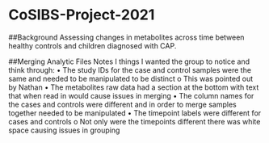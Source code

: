 # CoSIBS-Project-2021

##Background
Assessing changes in metabolites across time between healthy controls and children diagnosed with CAP.

##Merging Analytic Files 
Notes I things I wanted the group to notice and think through:
•	The study IDs for the case and control samples were the same and needed to be manipulated to be distinct
o	This was pointed out by Nathan
•	The metabolites raw data had a section at the bottom with text that when read in would cause issues in merging
•	The column names for the cases and controls were different and in order to merge samples together needed to be manipulated
•	The timepoint labels were different for cases and controls
o	Not only were the timepoints different there was white space causing issues in grouping
